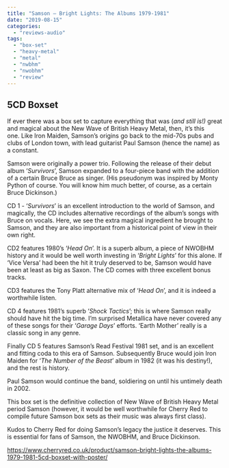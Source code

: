 ```yaml
---
title: "Samson – Bright Lights: The Albums 1979-1981"
date: "2019-08-15"
categories: 
  - "reviews-audio"
tags: 
  - "box-set"
  - "heavy-metal"
  - "metal"
  - "nwbhm"
  - "nwobhm"
  - "review"
---
```


## 5CD Boxset

If ever there was a box set to capture everything that was (_and still is!)_ great and magical about the New Wave of British Heavy Metal, then, it’s this one. Like Iron Maiden, Samson’s origins go back to the mid-70s pubs and clubs of London town, with lead guitarist Paul Samson (hence the name) as a constant.

Samson were originally a power trio. Following the release of their debut album ‘_Survivors_’, Samson expanded to a four-piece band with the addition of a certain Bruce Bruce as singer. (His pseudonym was inspired by Monty Python of course. You will know him much better, of course, as a certain Bruce Dickinson.)

CD 1 - ‘_Survivors_’ is an excellent introduction to the world of Samson, and magically, the CD includes alternative recordings of the album’s songs with Bruce on vocals. Here, we see the extra magical ingredient he brought to Samson, and they are also important from a historical point of view in their own right.

CD2 features 1980’s ‘_Head On_’. It is a superb album, a piece of NWOBHM history and it would be well worth investing in ‘_Bright Lights_’ for this alone. If ‘Vice Versa’ had been the hit it truly deserved to be, Samson would have been at least as big as Saxon. The CD comes with three excellent bonus tracks.

CD3 features the Tony Platt alternative mix of ‘_Head On_’, and it is indeed a worthwhile listen.

CD 4 features 1981’s superb ‘_Shock Tactics_’; this is where Samson really should have hit the big time. I’m surprised Metallica have never covered any of these songs for their ‘_Garage Days_’ efforts. ‘Earth Mother’ really is a classic song in any genre.

Finally CD 5 features Samson’s Read Festival 1981 set, and is an excellent and fitting coda to this era of Samson. Subsequently Bruce would join Iron Maiden for ‘_The Number of the Beast_’ album in 1982 (it was his destiny!), and the rest is history.

Paul Samson would continue the band, soldiering on until his untimely death in 2002.

This box set is the definitive collection of New Wave of British Heavy Metal period Samson (however, it would be well worthwhile for Cherry Red to compile future Samson box sets as their music was always first class).

Kudos to Cherry Red for doing Samson’s legacy the justice it deserves. This is essential for fans of Samson, the NWOBHM, and Bruce Dickinson.

https://www.cherryred.co.uk/product/samson-bright-lights-the-albums-1979-1981-5cd-boxset-with-poster/
